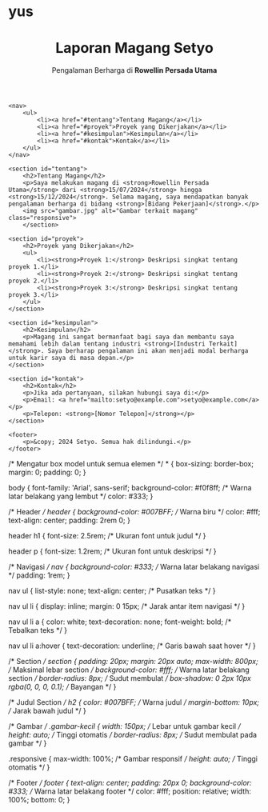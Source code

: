 # yus
<!DOCTYPE html>
<html lang="id">
<head>
    <meta charset="UTF-8">
    <meta name="viewport" content="width=device-width, initial-scale=1.0">
    <title>Laporan Magang Setyo</title>
    <link rel="stylesheet" href="yusc.css">
</head>
<body>
    <header>
        <h1>Laporan Magang Setyo</h1>
        <p>Pengalaman Berharga di <strong>Rowellin Persada Utama</strong></p>
    </header>
    
    <nav>
        <ul>
            <li><a href="#tentang">Tentang Magang</a></li>
            <li><a href="#proyek">Proyek yang Dikerjakan</a></li>
            <li><a href="#kesimpulan">Kesimpulan</a></li>
            <li><a href="#kontak">Kontak</a></li>
        </ul>
    </nav>

    <section id="tentang">
        <h2>Tentang Magang</h2>
        <p>Saya melakukan magang di <strong>Rowellin Persada Utama</strong> dari <strong>15/07/2024</strong> hingga <strong>15/12/2024</strong>. Selama magang, saya mendapatkan banyak pengalaman berharga di bidang <strong>[Bidang Pekerjaan]</strong>.</p>
        <img src="gambar.jpg" alt="Gambar terkait magang" class="responsive">  
        </section>
    
    <section id="proyek">
        <h2>Proyek yang Dikerjakan</h2>
        <ul>
            <li><strong>Proyek 1:</strong> Deskripsi singkat tentang proyek 1.</li>
            <li><strong>Proyek 2:</strong> Deskripsi singkat tentang proyek 2.</li>
            <li><strong>Proyek 3:</strong> Deskripsi singkat tentang proyek 3.</li>
        </ul>
    </section>

    <section id="kesimpulan">
        <h2>Kesimpulan</h2>
        <p>Magang ini sangat bermanfaat bagi saya dan membantu saya memahami lebih dalam tentang industri <strong>[Industri Terkait]</strong>. Saya berharap pengalaman ini akan menjadi modal berharga untuk karir saya di masa depan.</p>
    </section>
    
    <section id="kontak">
        <h2>Kontak</h2>
        <p>Jika ada pertanyaan, silakan hubungi saya di:</p>
        <p>Email: <a href="mailto:setyo@example.com">setyo@example.com</a></p>
        <p>Telepon: <strong>[Nomor Telepon]</strong></p>
    </section>

    <footer>
        <p>&copy; 2024 Setyo. Semua hak dilindungi.</p>
    </footer>
</body>
</html>
/* Mengatur box model untuk semua elemen */
* {
    box-sizing: border-box;
    margin: 0;
    padding: 0;
}

body {
    font-family: 'Arial', sans-serif;
    background-color: #f0f8ff; /* Warna latar belakang yang lembut */
    color: #333;
}

/* Header */
header {
    background-color: #007BFF; /* Warna biru */
    color: #fff;
    text-align: center;
    padding: 2rem 0;
}

header h1 {
    font-size: 2.5rem; /* Ukuran font untuk judul */
}

header p {
    font-size: 1.2rem; /* Ukuran font untuk deskripsi */
}

/* Navigasi */
nav {
    background-color: #333; /* Warna latar belakang navigasi */
    padding: 1rem;
}

nav ul {
    list-style: none;
    text-align: center; /* Pusatkan teks */
}

nav ul li {
    display: inline;
    margin: 0 15px; /* Jarak antar item navigasi */
}

nav ul li a {
    color: white;
    text-decoration: none;
    font-weight: bold; /* Tebalkan teks */
}

nav ul li a:hover {
    text-decoration: underline; /* Garis bawah saat hover */
}

/* Section */
section {
    padding: 20px;
    margin: 20px auto;
    max-width: 800px; /* Maksimal lebar section */
    background-color: #fff; /* Warna latar belakang section */
    border-radius: 8px; /* Sudut membulat */
    box-shadow: 0 2px 10px rgba(0, 0, 0, 0.1); /* Bayangan */
}

/* Judul Section */
h2 {
    color: #007BFF; /* Warna judul */
    margin-bottom: 10px; /* Jarak bawah judul */
}

/* Gambar */
.gambar-kecil {
    width: 150px; /* Lebar untuk gambar kecil */
    height: auto; /* Tinggi otomatis */
    border-radius: 8px; /* Sudut membulat pada gambar */
}

.responsive {
    max-width: 100%; /* Gambar responsif */
    height: auto; /* Tinggi otomatis */
}

/* Footer */
footer {
    text-align: center;
    padding: 20px 0;
    background-color: #333; /* Warna latar belakang footer */
    color: #fff;
    position: relative;
    width: 100%;
    bottom: 0;
}
